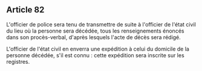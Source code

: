Article 82
----
L'officier de police sera tenu de transmettre de suite à l'officier de l'état
civil du lieu où la personne sera décédée, tous les renseignements énoncés dans
son procès-verbal, d'après lesquels l'acte de décès sera rédigé.

L'officier de l'état civil en enverra une expédition à celui du domicile de la
personne décédée, s'il est connu : cette expédition sera inscrite sur les
registres.
